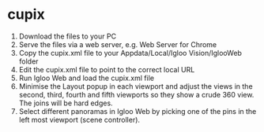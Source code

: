 # cupix

1) Download the files to your PC
2) Serve the files via a web server, e.g. Web Server for Chrome
3) Copy the cupix.xml file to your Appdata/Local/Igloo Vision/IglooWeb folder
4) Edit the cupix.xml file to point to the correct local URL
5) Run Igloo Web and load the cupix.xml file
6) Minimise the Layout popup in each viewport and adjust the views in the second, third, fourth and fifth viewports so they show a crude 360 view. The joins will be hard edges.
7) Select different panoramas in Igloo Web by picking one of the pins in the left most viewport (scene controller).
